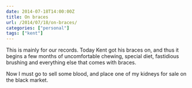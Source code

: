 ```yaml
---
date: 2014-07-18T14:00:00Z
title: On braces
url: /2014/07/18/on-braces/
categories: ["personal"]
tags: ["kent"]
---
```


This is mainly for our records. Today Kent got his braces on, and thus it begins a few months of uncomfortable chewing, special diet, fastidious brushing and everything else that comes with braces.

Now I must go to sell some blood, and place one of my kidneys for sale on the black market.
